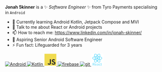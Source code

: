 **Jonah 5kinner** is a ✨ _Software Engineer_ ✨ from Tyro Payments specialising in `Android`

- 🌱 Currently learning Android Kotlin, Jetpack Compose and MVI
- 💬 Talk to me about React or Android projects
- 📫 How to reach me: https://www.linkedin.com/in/jonah-skinner/
- 🎯 Aspiring Senior Android Software Engineer
- ⚡ Fun fact: Lifeguarded for 3 years

<p align="left">
    <a href="https://developer.android.com/courses" target="_blank"> <img
            src="https://developer.android.com/static/images/logos/android.svg" alt="Android" width="40" height="40" />
    </a>
    <a href="https://kotlinlang.org/" target="_blank"> <img
            src="https://brandslogos.com/wp-content/uploads/images/large/kotlin-logo.png" alt="Kotlin" width="40"
            height="40" /> </a>
    <a href="https://developer.mozilla.org/en-US/docs/Web/JavaScript" target="_blank"> <img
            src="https://raw.githubusercontent.com/devicons/devicon/master/icons/javascript/javascript-original.svg"
            alt="javascript" width="40" height="40" /> </a>
    <a href="https://firebase.google.com/" target="_blank"> <img
            src="https://www.vectorlogo.zone/logos/firebase/firebase-icon.svg" alt="firebase" width="40" height="40" />
    </a>
    <a href="https://git-scm.com/" target="_blank"> <img
            src="https://www.vectorlogo.zone/logos/git-scm/git-scm-icon.svg" alt="git" width="40" height="40" /> </a>
    <a href="https://reactjs.org/" target="_blank"> <img
            src="https://raw.githubusercontent.com/devicons/devicon/master/icons/react/react-original-wordmark.svg"
            alt="react" width="40" height="40" /> </a>
</p>
